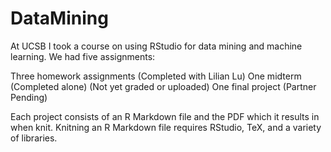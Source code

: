 # DataMining
At UCSB I took a course on using RStudio for data mining and machine learning. We had five assignments:

Three homework assignments (Completed with Lilian Lu)
One midterm (Completed alone) (Not yet graded or uploaded)
One final project (Partner Pending)

Each project consists of an R Markdown file and the PDF which it results in when knit. 
Knitning an R Markdown file requires RStudio, TeX, and a variety of libraries.
